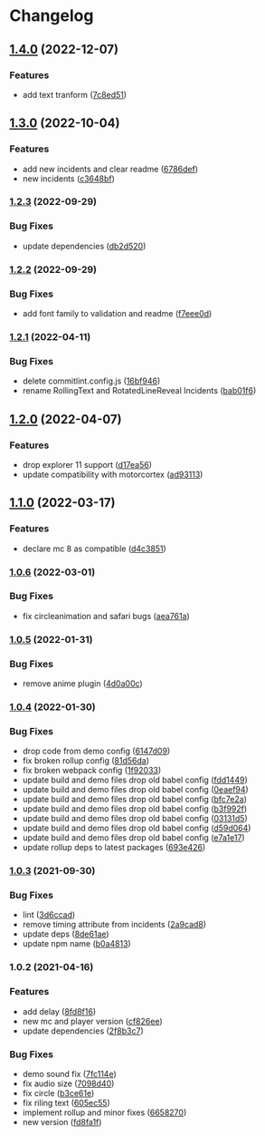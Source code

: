 # Changelog

## [1.4.0](https://github.com/donkeyclip/motorcortex-animetitles/compare/v1.3.0...v1.4.0) (2022-12-07)


### Features

* add text tranform ([7c8ed51](https://github.com/donkeyclip/motorcortex-animetitles/commit/7c8ed516984d57b4885c8e6a8a2ba6f12d652dc2))

## [1.3.0](https://github.com/donkeyclip/motorcortex-animetitles/compare/v1.2.3...v1.3.0) (2022-10-04)


### Features

* add new incidents and clear readme ([6786def](https://github.com/donkeyclip/motorcortex-animetitles/commit/6786def3a3dcb34da8a7ef565c0746e0c7ea8098))
* new incidents ([c3648bf](https://github.com/donkeyclip/motorcortex-animetitles/commit/c3648bf835f77be6862a7d35cf96fe7ec712baf3))

### [1.2.3](https://github.com/donkeyclip/motorcortex-animetitles/compare/v1.2.2...v1.2.3) (2022-09-29)


### Bug Fixes

* update dependencies ([db2d520](https://github.com/donkeyclip/motorcortex-animetitles/commit/db2d5204c4b19d1a3637020b39076c1f16ca5b0a))

### [1.2.2](https://github.com/donkeyclip/motorcortex-animetitles/compare/v1.2.1...v1.2.2) (2022-09-29)


### Bug Fixes

* add font family to validation and readme ([f7eee0d](https://github.com/donkeyclip/motorcortex-animetitles/commit/f7eee0d986caab14e9e82663d029098f149b6c2a))

### [1.2.1](https://github.com/donkeyclip/motorcortex-animetitles/compare/v1.2.0...v1.2.1) (2022-04-11)


### Bug Fixes

* delete commitlint.config.js ([16bf946](https://github.com/donkeyclip/motorcortex-animetitles/commit/16bf94696cd2a4f5d7aed07e1f11ecbb54863e00))
* rename RollingText and RotatedLineReveal Incidents ([bab01f6](https://github.com/donkeyclip/motorcortex-animetitles/commit/bab01f6d42390126842aec1694c153ca0802aa6d))

## [1.2.0](https://github.com/donkeyclip/motorcortex-animetitles/compare/v1.1.0...v1.2.0) (2022-04-07)


### Features

* drop explorer 11 support ([d17ea56](https://github.com/donkeyclip/motorcortex-animetitles/commit/d17ea56f0a129ec0bfc2a3b4cd063ae7d5d65ce8))
* update compatibility with motorcortex ([ad93113](https://github.com/donkeyclip/motorcortex-animetitles/commit/ad931139b2967bee065a661fa7f781489a3e45cb))

## [1.1.0](https://www.github.com/donkeyclip/motorcortex-animetitles/compare/v1.0.6...v1.1.0) (2022-03-17)


### Features

* declare mc 8 as compatible ([d4c3851](https://www.github.com/donkeyclip/motorcortex-animetitles/commit/d4c38517939a74180959c8874f1b306ed88a1384))

### [1.0.6](https://www.github.com/donkeyclip/motorcortex-animetitles/compare/v1.0.5...v1.0.6) (2022-03-01)


### Bug Fixes

* fix circleanimation and safari bugs ([aea761a](https://www.github.com/donkeyclip/motorcortex-animetitles/commit/aea761ab1657c45eeb4ab4f35d8316b83bfe3522))

### [1.0.5](https://www.github.com/donkeyclip/motorcortex-animetitles/compare/v1.0.4...v1.0.5) (2022-01-31)


### Bug Fixes

* remove anime plugin ([4d0a00c](https://www.github.com/donkeyclip/motorcortex-animetitles/commit/4d0a00c05d83d2dc90666b2f20257c1ae4aea7c7))

### [1.0.4](https://www.github.com/donkeyclip/motorcortex-animetitles/compare/v1.0.3...v1.0.4) (2022-01-30)


### Bug Fixes

* drop code from demo config ([6147d09](https://www.github.com/donkeyclip/motorcortex-animetitles/commit/6147d091a741697c006138cbd547df3a8cfb1346))
* fix broken rollup config ([81d56da](https://www.github.com/donkeyclip/motorcortex-animetitles/commit/81d56da5779e8d5d0d3ecea20854485b34494dce))
* fix broken webpack config ([1f92033](https://www.github.com/donkeyclip/motorcortex-animetitles/commit/1f92033ab32c45f1f11be2ee85fce99209ea48c3))
* update build and demo files drop old babel config ([fdd1449](https://www.github.com/donkeyclip/motorcortex-animetitles/commit/fdd144995e557c03ce3fd75feef67b67efacb3a3))
* update build and demo files drop old babel config ([0eaef94](https://www.github.com/donkeyclip/motorcortex-animetitles/commit/0eaef941790acf89e3eb7f22794d1ac93d1a2acf))
* update build and demo files drop old babel config ([bfc7e2a](https://www.github.com/donkeyclip/motorcortex-animetitles/commit/bfc7e2a20a53e1dd76210f1b9bb8a998a1952797))
* update build and demo files drop old babel config ([b3f992f](https://www.github.com/donkeyclip/motorcortex-animetitles/commit/b3f992fe49ba5c9b1381dab845135f728ee65d12))
* update build and demo files drop old babel config ([03131d5](https://www.github.com/donkeyclip/motorcortex-animetitles/commit/03131d577d7e0e351b93ab03c05351c3363fadfe))
* update build and demo files drop old babel config ([d59d064](https://www.github.com/donkeyclip/motorcortex-animetitles/commit/d59d0645b6d1301787bcdb94bbb83abf9ae7db71))
* update build and demo files drop old babel config ([e7a1e17](https://www.github.com/donkeyclip/motorcortex-animetitles/commit/e7a1e1766b5cdc11d462ea3c553186dad87a9584))
* update rollup deps to latest packages ([693e426](https://www.github.com/donkeyclip/motorcortex-animetitles/commit/693e42659d824ff82ff8d9a508421e3acebc13db))

### [1.0.3](https://www.github.com/donkeyclip/motorcortex-animetitles/compare/v1.0.2...v1.0.3) (2021-09-30)


### Bug Fixes

* lint ([3d6ccad](https://www.github.com/donkeyclip/motorcortex-animetitles/commit/3d6ccade3c062a2311287e39a0857bd90fd49a44))
* remove timing attribute from incidents ([2a9cad8](https://www.github.com/donkeyclip/motorcortex-animetitles/commit/2a9cad84b02d4c3b2cdb5d49941eeae9cd69a5fe))
* update deps ([8de61ae](https://www.github.com/donkeyclip/motorcortex-animetitles/commit/8de61ae2b2acb510aa17fec72231ccfd069509a5))
* update npm name ([b0a4813](https://www.github.com/donkeyclip/motorcortex-animetitles/commit/b0a4813e97535fe9fe184459237c9f2fd5785a21))

### 1.0.2 (2021-04-16)


### Features

* add delay ([8fd8f16](https://www.github.com/kissmybutton/motorcortex-animetitles/commit/8fd8f1678cf5356ba134e69c42b92ef0e5195e56))
* new mc and player version ([cf826ee](https://www.github.com/kissmybutton/motorcortex-animetitles/commit/cf826ee5bd93103b8648e73383813f03f94a54e0))
* update dependencies ([2f8b3c7](https://www.github.com/kissmybutton/motorcortex-animetitles/commit/2f8b3c786a3c020c5328cf8b4f7098967f6cb6d8))


### Bug Fixes

* demo sound fix ([7fc114e](https://www.github.com/kissmybutton/motorcortex-animetitles/commit/7fc114ea80757bcda040b9123be69dc1425116b7))
* fix audio size ([7098d40](https://www.github.com/kissmybutton/motorcortex-animetitles/commit/7098d40259d6bb186db8eb1d80ad17b41b7e369b))
* fix circle ([b3ce61e](https://www.github.com/kissmybutton/motorcortex-animetitles/commit/b3ce61ed9012be1703560c0065cee7466228df0c))
* fix riling text ([605ec55](https://www.github.com/kissmybutton/motorcortex-animetitles/commit/605ec55572b743be179cdcac1f0d2c75237fc853))
* implement rollup and minor fixes ([6658270](https://www.github.com/kissmybutton/motorcortex-animetitles/commit/66582705fd51f616ad49d410fecbfc40727be5cf))
* new version ([fd8fa1f](https://www.github.com/kissmybutton/motorcortex-animetitles/commit/fd8fa1f8219adb5b5834962cb9cdec016295986c))
